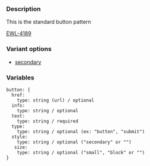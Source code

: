 ### Description
This is the standard button pattern

[EWL-4189](https://issues.ama-assn.org/browse/EWL-4189)

### Variant options
* [secondary](./?p=atoms-button-as-secondary)

### Variables
~~~
button: {
  href:
    type: string (url) / optional
  info: 
    type: string / optional
  text: 
    type: string / required
  type:
    type: string / optional (ex: "button", "submit")
  style:
    type: string / optional ("secondary" or "")
   size:
    type: string / optional ("small", "block" or "")
}
~~~